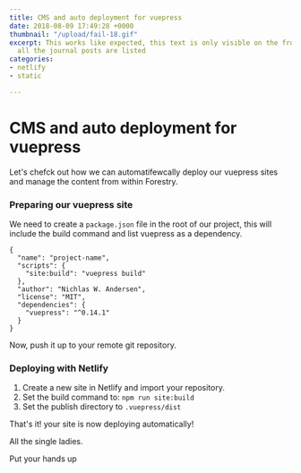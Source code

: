 ```yaml
---
title: CMS and auto deployment for vuepress
date: 2018-08-09 17:49:28 +0000
thumbnail: "/upload/fail-18.gif"
excerpt: This works like expected, this text is only visible on the front page where
  all the journal posts are listed
categories:
- netlify
- static

---
```

# CMS and auto deployment for vuepress

Let's chefck out how we can automatifewcally deploy our vuepress sites and manage the content from within Forestry.

### Preparing our vuepress site

We need to create a `package.json` file in the root of our project, this will include the build command and list vuepress as a dependency.

    {
      "name": "project-name",
      "scripts": {
        "site:build": "vuepress build"
      },
      "author": "Nichlas W. Andersen",
      "license": "MIT",
      "dependencies": {
        "vuepress": "^0.14.1"
      }
    }

Now, push it up to your remote git repository.

### Deploying with Netlify

1. Create a new site in Netlify and import your repository.
2. Set the build command to: `npm run site:build`
3. Set the publish directory to `.vuepress/dist`

That's it! your site is now deploying automatically!

All the single ladies.

Put your hands up